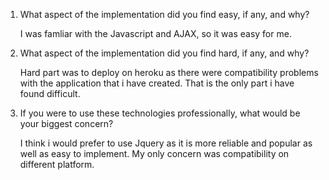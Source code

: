    1)   What aspect of the implementation did you find easy, if any, and why?
   
        I was famliar with the Javascript and AJAX, so it was easy for me.
        
   2)   What aspect of the implementation did you find hard, if any, and why?
   
        Hard part was to deploy on heroku as there were compatibility problems with the application that i have created. That is                 the only part i have found difficult.
        
   3)   If you were to use these technologies professionally, what would be your biggest concern?
   
        I think i would prefer to use Jquery as it is more reliable and popular as well as easy to implement. My only concern was                 compatibility on different platform.
        
